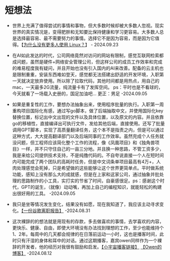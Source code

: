 # 短想法

- 世界上充满了值得尝试的事情和事物，但大多数时候却被大多数人忽视。现实世界的真实情况是，变得肥胖和无知要比保持健康和学习更容易。大多数人总是选择最容易、最不需要努力的事情。选择它不是因为容易，而是因为它值得。【[为什么没有更多人使用 Linux？](https://world.hey.com/dhh/why-don-t-more-people-use-linux-33b75f53)】 - 2024.09.23

- 在AI如此发达的时代，公司网络竟然对访问的网站有限制，感觉互联网检索都成问题，虽然是硬件+网络安全管理公司，但这样公司的成员工作效率和完成的难易程度我有疑问，并且开始也没有引入国内的AI来改善。配备的云主机也是限制重重，安装东西难如登天，感觉都无法搭建出舒适的开发环境，入职第一天就决定放弃使用。所以除了拉取代码，其他时间都是用热点，用自己的mac，一天最多2G流量，纯流量卡有了发挥空间。 ps：平时也是不看球的，今天就看了一场载入史册的，国足加油吧... 更正：男足 -2024.09.05

- 如果是重复性的工作，要想办法抽象出来，使用程序批量的执行。入职第一周重构项目国际化有感，通过写go脚本，做了后端抽取中文，并使用国际化key替换位置，标记出中文出现的文件以及具体位置，以及原文的内容。并且依靠go的移植性，直接编译出可执行文件，发给其他后端，直接使用。还写了批量调用GPT脚本，实现了高质量翻译任务，这个本不是指责之内，但是可以通过这种方式，大大提高翻译部门以及后端同事的工作效率。虽然完成个人任务就没问题，但工程师应该简化整个工作的流程，像《凤凰项目》和《独角兽项目》一样，并不只守住自己的一亩三分地。并且换一种思路，不管工资多少，我是来给公司提供技术支持，不是纯撸代码的。不自夸说直接一个人在短时间内可能完成了两个团队的高耗时任务，但是中文词条单项目最高有4万+，人肉处理感觉会死掉，只是希望做的这些能够让这个世界更简单点。平时做系统功能，感知上没有那么大的成就感，但是在上家和这家公司，通过抽象并批处理的思路制作的小工具，实打实的节省了时间，自豪感很足。ps：感谢这个时代，GPT的诞生，（就像）动动嘴，再加上自己的编程知识，就能轻松的构建出很好用的工具。 -2024.09.05

- 我只是坐等情况发生变化，结果没有如愿，现在我知道了，我应该主动寻求变化。[【一份谷歌离职报告】](https://tinystruggles.com/posts/google_postmortem/) -2024.08.31

- 这次裸辞的的想法就是用现有的存款，多去做喜欢的事情，去学喜欢的内容，更快乐、健康、自由，即使大环境没有办法找到理想的工作，至少也能维持个1、2年。每周中的几天都会规律的在日落前运动一小时，这也是播客时间，此时只有汗湿的身体和耳中的对话。通过这期播客，嘉宾owen同样作为一个裸辞的开发者，他的经历对我很有鼓励和启发。[【小宇宙播客链接】](https://www.xiaoyuzhoufm.com/episode/66b59c3d33591c27bed1fa0d) [【Owen的博客】](https://www.owenyoung.com/) -2024.08.12
